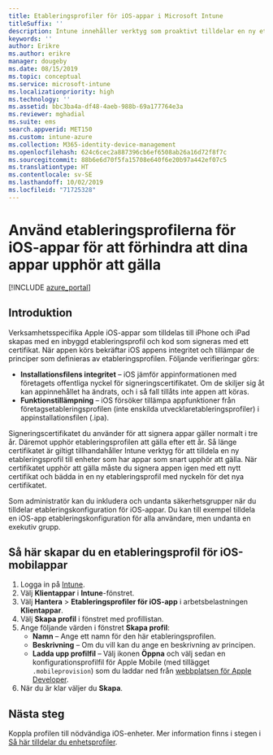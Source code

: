 ```yaml
---
title: Etableringsprofiler för iOS-appar i Microsoft Intune
titleSuffix: ''
description: Intune innehåller verktyg som proaktivt tilldelar en ny etableringsprofil till enheter som har appar som snart upphör att gälla.
keywords: ''
author: Erikre
ms.author: erikre
manager: dougeby
ms.date: 08/15/2019
ms.topic: conceptual
ms.service: microsoft-intune
ms.localizationpriority: high
ms.technology: ''
ms.assetid: bbc3ba4a-df48-4aeb-988b-69a177764e3a
ms.reviewer: mghadial
ms.suite: ems
search.appverid: MET150
ms.custom: intune-azure
ms.collection: M365-identity-device-management
ms.openlocfilehash: 624c6cec2a887396cb6ef6508ab26a16d72f8f7c
ms.sourcegitcommit: 88b6e6d70f5fa15708e640f6e20b97a442ef07c5
ms.translationtype: HT
ms.contentlocale: sv-SE
ms.lasthandoff: 10/02/2019
ms.locfileid: "71725328"
---
```

# <a name="use-ios-app-provisioning-profiles-to-prevent-your-apps-from-expiring"></a>Använd etableringsprofilerna för iOS-appar för att förhindra att dina appar upphör att gälla

[!INCLUDE [azure_portal](../includes/azure_portal.md)]

## <a name="introduction"></a>Introduktion

Verksamhetsspecifika Apple iOS-appar som tilldelas till iPhone och iPad skapas med en inbyggd etableringsprofil och kod som signeras med ett certifikat. När appen körs bekräftar iOS appens integritet och tillämpar de principer som definieras av etableringsprofilen. Följande verifieringar görs:

- **Installationsfilens integritet** – iOS jämför appinformationen med företagets offentliga nyckel för signeringscertifikatet. Om de skiljer sig åt kan appinnehållet ha ändrats, och i så fall tillåts inte appen att köras.
- **Funktionstillämpning** – iOS försöker tillämpa appfunktioner från företagsetableringsprofilen (inte enskilda utvecklaretableringsprofiler) i appinstallationsfilen (.ipa).


Signeringscertifikatet du använder för att signera appar gäller normalt i tre år. Däremot upphör etableringsprofilen att gälla efter ett år. Så länge certifikatet är giltigt tillhandahåller Intune verktyg för att tilldela en ny etableringsprofil till enheter som har appar som snart upphör att gälla.
När certifikatet upphör att gälla måste du signera appen igen med ett nytt certifikat och bädda in en ny etableringsprofil med nyckeln för det nya certifikatet.

Som administratör kan du inkludera och undanta säkerhetsgrupper när du tilldelar etableringskonfiguration för iOS-appar. Du kan till exempel tilldela en iOS-app etableringskonfiguration för alla användare, men undanta en exekutiv grupp.

## <a name="how-to-create-an-ios-mobile-app-provisioning-profile"></a>Så här skapar du en etableringsprofil för iOS-mobilappar

1. Logga in på [Intune](https://go.microsoft.com/fwlink/?linkid=2090973).
3. Välj **Klientappar** i **Intune**-fönstret.
1. Välj **Hantera** > **Etableringsprofiler för iOS-app** i arbetsbelastningen **Klientappar**.
2. Välj **Skapa profil** i fönstret med profillistan.
3. Ange följande värden i fönstret **Skapa profil**:
    - **Namn** – Ange ett namn för den här etableringsprofilen.
    - **Beskrivning** – Om du vill kan du ange en beskrivning av principen.
    - **Ladda upp profilfil** – Välj ikonen **Öppna** och välj sedan en konfigurationsprofilfil för Apple Mobile (med tillägget `.mobileprovision`) som du laddar ned från [webbplatsen för Apple Developer](https://developer.apple.com/).
4. När du är klar väljer du **Skapa**.

## <a name="next-steps"></a>Nästa steg

Koppla profilen till nödvändiga iOS-enheter. Mer information finns i stegen i [Så här tilldelar du enhetsprofiler](../device-profile-assign.md).
